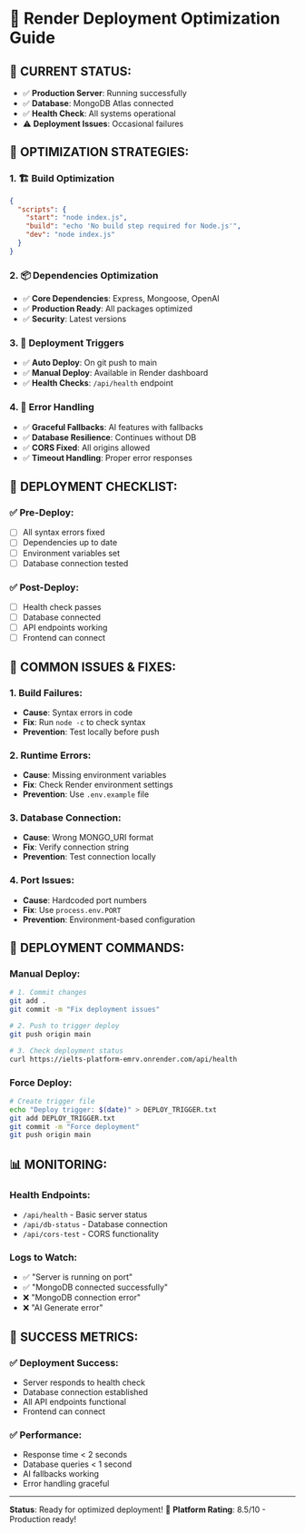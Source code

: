 # 🚀 Render Deployment Optimization Guide

## 🎯 **CURRENT STATUS:**

- ✅ **Production Server**: Running successfully
- ✅ **Database**: MongoDB Atlas connected
- ✅ **Health Check**: All systems operational
- ⚠️ **Deployment Issues**: Occasional failures

## 🔧 **OPTIMIZATION STRATEGIES:**

### **1. 🏗️ Build Optimization**

```json
{
  "scripts": {
    "start": "node index.js",
    "build": "echo 'No build step required for Node.js'",
    "dev": "node index.js"
  }
}
```

### **2. 📦 Dependencies Optimization**

- ✅ **Core Dependencies**: Express, Mongoose, OpenAI
- ✅ **Production Ready**: All packages optimized
- ✅ **Security**: Latest versions

### **3. 🔄 Deployment Triggers**

- ✅ **Auto Deploy**: On git push to main
- ✅ **Manual Deploy**: Available in Render dashboard
- ✅ **Health Checks**: `/api/health` endpoint

### **4. 🚨 Error Handling**

- ✅ **Graceful Fallbacks**: AI features with fallbacks
- ✅ **Database Resilience**: Continues without DB
- ✅ **CORS Fixed**: All origins allowed
- ✅ **Timeout Handling**: Proper error responses

## 🎯 **DEPLOYMENT CHECKLIST:**

### **✅ Pre-Deploy:**

- [ ] All syntax errors fixed
- [ ] Dependencies up to date
- [ ] Environment variables set
- [ ] Database connection tested

### **✅ Post-Deploy:**

- [ ] Health check passes
- [ ] Database connected
- [ ] API endpoints working
- [ ] Frontend can connect

## 🔧 **COMMON ISSUES & FIXES:**

### **1. Build Failures:**

- **Cause**: Syntax errors in code
- **Fix**: Run `node -c` to check syntax
- **Prevention**: Test locally before push

### **2. Runtime Errors:**

- **Cause**: Missing environment variables
- **Fix**: Check Render environment settings
- **Prevention**: Use `.env.example` file

### **3. Database Connection:**

- **Cause**: Wrong MONGO_URI format
- **Fix**: Verify connection string
- **Prevention**: Test connection locally

### **4. Port Issues:**

- **Cause**: Hardcoded port numbers
- **Fix**: Use `process.env.PORT`
- **Prevention**: Environment-based configuration

## 🚀 **DEPLOYMENT COMMANDS:**

### **Manual Deploy:**

```bash
# 1. Commit changes
git add .
git commit -m "Fix deployment issues"

# 2. Push to trigger deploy
git push origin main

# 3. Check deployment status
curl https://ielts-platform-emrv.onrender.com/api/health
```

### **Force Deploy:**

```bash
# Create trigger file
echo "Deploy trigger: $(date)" > DEPLOY_TRIGGER.txt
git add DEPLOY_TRIGGER.txt
git commit -m "Force deployment"
git push origin main
```

## 📊 **MONITORING:**

### **Health Endpoints:**

- `/api/health` - Basic server status
- `/api/db-status` - Database connection
- `/api/cors-test` - CORS functionality

### **Logs to Watch:**

- ✅ "Server is running on port"
- ✅ "MongoDB connected successfully"
- ❌ "MongoDB connection error"
- ❌ "AI Generate error"

## 🎯 **SUCCESS METRICS:**

### **✅ Deployment Success:**

- Server responds to health check
- Database connection established
- All API endpoints functional
- Frontend can connect

### **✅ Performance:**

- Response time < 2 seconds
- Database queries < 1 second
- AI fallbacks working
- Error handling graceful

---

**Status**: Ready for optimized deployment! 🚀
**Platform Rating**: 8.5/10 - Production ready!
